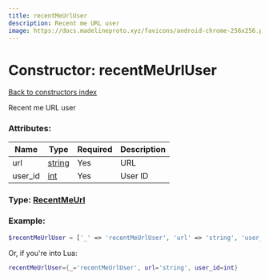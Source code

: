 ```yaml
---
title: recentMeUrlUser
description: Recent me URL user
image: https://docs.madelineproto.xyz/favicons/android-chrome-256x256.png
---
```

# Constructor: recentMeUrlUser  
[Back to constructors index](index.md)



Recent me URL user

### Attributes:

| Name     |    Type       | Required | Description |
|----------|---------------|----------|-------------|
|url|[string](../types/string.md) | Yes|URL|
|user\_id|[int](../types/int.md) | Yes|User ID|



### Type: [RecentMeUrl](../types/RecentMeUrl.md)


### Example:

```php
$recentMeUrlUser = ['_' => 'recentMeUrlUser', 'url' => 'string', 'user_id' => int];
```  


Or, if you're into Lua:

```lua
recentMeUrlUser={_='recentMeUrlUser', url='string', user_id=int}

```


